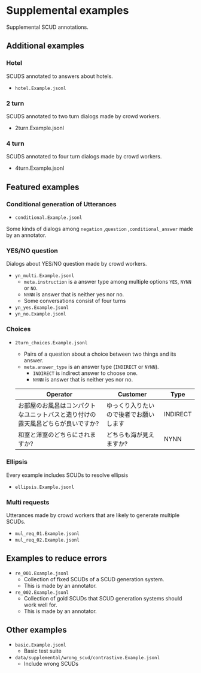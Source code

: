 
# Supplemental examples

Supplemental SCUD annotations.

## Additional examples

### Hotel

SCUDS annotated to answers about hotels.

- ``hotel.Example.jsonl``

### 2 turn

SCUDS annotated to two turn dialogs made by crowd workers.

- 2turn.Example.jsonl

### 4 turn

SCUDS annotated to four turn dialogs made by crowd workers.

- 4turn.Example.jsonl

## Featured examples

### Conditional generation of Utterances

- ``conditional.Example.jsonl``

Some kinds of dialogs among ``negation`` ,``question`` ,``conditional_answer`` made by an annotator.

### YES/NO question

Dialogs about YES/NO question made by crowd workers.

- ``yn_multi.Example.jsonl``
    - ``meta.instruction`` is a answer type among multiple options ``YES``, ``NYNN`` or ``NO``.
    - ``NYNN`` is answer that is neither yes nor no.
    - Some conversations consist of four turns
- ``yn_yes.Example.jsonl``
- ``yn_no.Example.jsonl``

### Choices

- ``2turn_choices.Example.jsonl``
    - Pairs of a question about a choice between two things and its answer.
    - ``meta.answer_type`` is an answer type (``INDIRECT`` or  ``NYNN``).
        - ``INDIRECT`` is indirect answer to choose one.
        - ``NYNN`` is answer that is neither yes nor no.

    | Operator | Customer | Type |
    | --- | --- | --- |
    | お部屋のお風呂はコンパクトなユニットバスと造り付けの露天風呂どちらが良いですか? | ゆっくり入りたいので後者でお願いします | INDIRECT |
    | 和室と洋室のどちらにされますか? | どちらも海が見えますか? | NYNN |

### Ellipsis

Every example includes SCUDs to resolve ellipsis

- ``ellipsis.Example.jsonl``

### Multi requests

Utterances made by crowd workers that are likely to generate multiple SCUDs.

- ``mul_req_01.Example.jsonl``
- ``mul_req_02.Example.jsonl``

## Examples to reduce errors

- ``re_001.Example.jsonl``
    - Collection of fixed SCUDs of a SCUD generation system.
    - This is made by an annotator.
- ``re_002.Example.jsonl``
    - Collection of gold SCUDs that SCUD generation systems should work well for.
    - This is made by an annotator.

## Other examples

- ``basic.Example.jsonl``
    - Basic test suite
- ``data/supplemental/wrong_scud/contrastive.Example.jsonl``
    - Include wrong SCUDs
